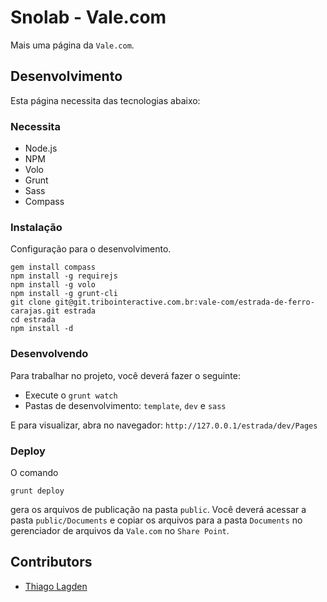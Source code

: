 Snolab - Vale.com
=================

Mais uma página da `Vale.com`.

## Desenvolvimento

Esta página necessita das tecnologias abaixo:

### Necessita

- Node.js
- NPM
- Volo
- Grunt
- Sass
- Compass

### Instalação

Configuração para o desenvolvimento.

    gem install compass
    npm install -g requirejs
    npm install -g volo
    npm install -g grunt-cli
    git clone git@git.tribointeractive.com.br:vale-com/estrada-de-ferro-carajas.git estrada
    cd estrada
    npm install -d
    
### Desenvolvendo

Para trabalhar no projeto, você deverá fazer o seguinte:

- Execute o `grunt watch`
- Pastas de desenvolvimento: `template`, `dev` e `sass`

E para visualizar, abra no navegador: `http://127.0.0.1/estrada/dev/Pages`
    
### Deploy

O comando

    grunt deploy

gera os arquivos de publicação na pasta `public`. Você deverá acessar a pasta `public/Documents` e copiar os arquivos para a pasta `Documents` no gerenciador de arquivos da `Vale.com` no `Share Point`.

## Contributors

- [Thiago Lagden](https://twitter.com/thiagolagden)